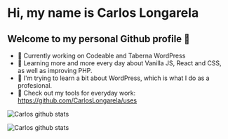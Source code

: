 # Hi, my name is Carlos Longarela
## Welcome to my personal Github profile 👋


- 🔭 Currently working on Codeable and Taberna WordPress
- 🌱 Learning more and more every day about Vanilla JS, React and CSS, as well as improving PHP.
- 👯 I'm trying to learn a bit about WordPress, which is what I do as a profesional.
- 💬 Check out my tools for everyday work: https://github.com/CarlosLongarela/uses

![Carlos github stats](https://github-readme-stats.vercel.app/api?username=carloslongarela&show_icons=true&theme=radical)

![Carlos github stats](https://github-readme-stats.vercel.app/api/top-langs/?username=carloslongarela&layout=compact&theme=merko)
